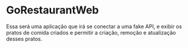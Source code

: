# GoRestaurantWeb
Essa será uma aplicação que irá se conectar a uma fake API, e exibir os pratos de comida criados e permitir a criação, remoção e atualização desses pratos.
